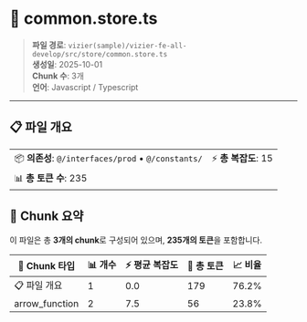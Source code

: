 # 📄 common.store.ts

> **파일 경로**: `vizier(sample)/vizier-fe-all-develop/src/store/common.store.ts`  
> **생성일**: 2025-10-01  
> **Chunk 수**: 3개  
> **언어**: Javascript / Typescript
---


## 📋 파일 개요

| | |
|--|--|
| 📦 **의존성**: `@/interfaces/prod` • `@/constants/` | ⚡ **총 복잡도**: 15 |
| 📊 **총 토큰 수**: 235 |  |






## 🧩 Chunk 요약

이 파일은 총 **3개의 chunk**로 구성되어 있으며, **235개의 토큰**을 포함합니다.

| 🧩 Chunk 타입 | 📊 개수 | ⚡ 평균 복잡도 | 📝 총 토큰 | 📈 비율 |
|---------------|--------|-------------|----------|--------|
| 📋 파일 개요 | 1 | 0.0 | 179 | 76.2% |
| arrow_function | 2 | 7.5 | 56 | 23.8% |

